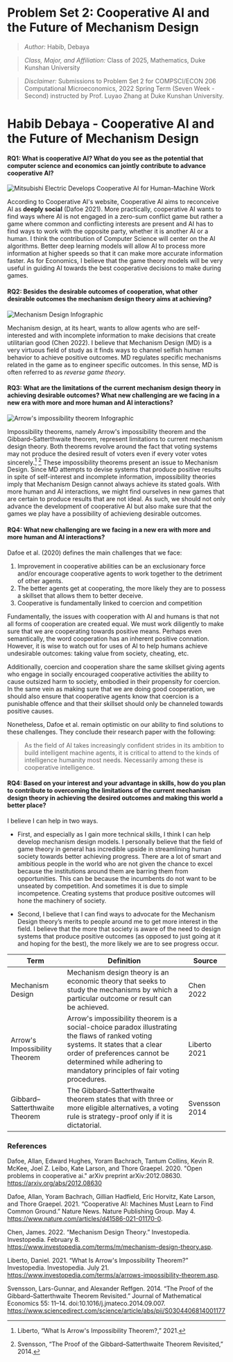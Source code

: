 # Problem Set 2: Cooperative AI and the Future of Mechanism Design

> *Author:* Habib, Debaya

> *Class, Major, and Affiliation:* Class of 2025, Mathematics, Duke Kunshan University

> *Disclaimer:* Submissions to Problem Set 2 for COMPSCI/ECON 206 Computational Microeconomics, 2022 Spring Term (Seven Week - Second) instructed by Prof. Luyao Zhang at Duke Kunshan University.

# Habib Debaya - Cooperative AI and the Future of Mechanism Design

#### RQ1: What is cooperative AI? What do you see as the potential that computer science and economics can jointly contribute to advance cooperative AI?

![Mitsubishi Electric Develops Cooperative AI for Human-Machine Work](https://be.mitsubishielectric.com/sites/be_ssl/en/news/releases/global/2020/0603-a/images/img_200603-a.jpg "Cooperative AI")


According to Cooperative AI's website, Cooperative AI aims to reconceive AI as **deeply social** (Dafoe 2021). More practically, cooperative AI wants to find ways where AI is not engaged in a zero-sum conflict game but rather a game where common and conflicting interests are present and AI has to find ways to work with the opposite party, whether it is another AI or a human. I think the contribution of Computer Science will center on the AI algorithms. Better deep learning models will allow AI to process more information at higher speeds so that it can make more accurate information faster. As for Economics, I believe that the game theory models will be very useful in guiding AI towards the best cooperative decisions to make during games.



#### RQ2: Besides the desirable outcomes of cooperation, what other desirable outcomes the mechanism design theory aims at achieving?

![Mechanism Design Infographic](https://www.researchgate.net/profile/Jose-Moura-9/publication/290446804/figure/fig1/AS:318211481456640@1452878937553/Game-Theory-GT-vs-Mechanism-Design-MD.png "Mechanism Design")

Mechanism design, at its heart, wants to allow agents who are self-interested and with incomplete information to make decisions that create utilitarian good (Chen 2022). I believe that Mechanism Design (MD) is a very virtuous field of study as it finds ways to channel selfish human behavior to achieve positive outcomes. MD regulates specific mechanisms related in the game as to engineer specific outcomes. In this sense, MD is often referred to as *reverse game theory*.



#### RQ3: What are the limitations of the current mechanism design theory in achieving desirable outcomes? What new challenging are we facing in a new era with more and more human and AI interactions?

![Arrow's impossibility theorem Infographic](https://pbs.twimg.com/media/FLULNqoXoAAv5i8?format=jpg&name=large "Arrow's impossibility theorem")

Impossibility theorems, namely Arrow's impossibility theorem and the Gibbard–Satterthwaite theorem, represent limitations to current mechanism design theory. Both theorems revolve around the fact that voting systems may not produce the desired result of voters even if every voter votes sincerely.[^1] [^2] These impossibility theorems present an issue to Mechanism Design. Since MD attempts to devise systems that produce positive results in spite of self-interest and incomplete information, impossibility theories imply that Mechanism Design cannot always achieve its stated goals. With more human and AI interactions, we might find ourselves in new games that are certain to produce results that are not ideal. As such, we should not only advance the development of cooperative AI but also make sure that the games we play have a possibility of achievieng desirable outcomes.

[^1]: Liberto, “What Is Arrow's Impossibility Theorem?,” 2021.
[^2]: Svensson, “The Proof of the Gibbard–Satterthwaite Theorem Revisited,” 2014.

#### RQ4: What new challenging are we facing in a new era with more and more human and AI interactions?

Dafoe et al. (2020) defines the main challenges that we face:

1.	Improvement in cooperative abilities can be an exclusionary force and/or encourage cooperative agents to work together to the detriment of other agents.
2.	The better agents get at cooperating, the more likely they are to possess a skillset that allows them to better deceive.
3.	 Cooperative is fundamentally linked to coercion and competition

Fundamentally, the issues with cooperation with AI and humans is that not all forms of cooperation are created equal. We must work diligently to make sure that we are cooperating towards positive means. Perhaps even semantically, the word cooperation has an inherent positive connation. However, it is wise to watch out for uses of AI to help humans achieve undesirable outcomes: taking value from society, cheating, etc.

Additionally, coercion and cooperation share the same skillset giving agents who engage in socially encouraged cooperative activities the ability to cause outsized harm to society, embodied in their propensity for coercion. In the same vein as making sure that we are doing good cooperation, we should also ensure that cooperative agents know that coercion is a punishable offence and that their skillset should only be channeled towards positive causes.

Nonetheless, Dafoe et al. remain optimistic on our ability to find solutions to these challenges. They conclude their research paper with the following:

> As the field of AI takes increasingly confident strides in its ambition to build intelligent machine agents, it is critical to attend to the kinds of intelligence humanity most needs. Necessarily among these is cooperative intelligence.

#### RQ4: Based on your interest and your advantage in skills, how do you plan to contribute to overcoming the limitations of the current mechanism design theory in achieving the desired outcomes and making this world a better place? 

I believe I can help in two ways.

- First, and especially as I gain more technical skills, I think I can help develop mechanism design models. I personally believe that the field of game theory in general has incredible upside in streamlining human society towards better achieving progress. There are a lot of smart and ambitious people in the world who are not given the chance to excel because the institutions around them are barring them from opportunities. This can be because the incumbents do not want to be unseated by competition. And sometimes it is due to simple incompetence. Creating systems that produce positive outcomes will hone the machinery of society.

- Second, I believe that I can find ways to advocate for the Mechanism Design theory’s merits to people around me to get more interest in the field. I believe that the more that society is aware of the need to design systems that produce positive outcomes (as opposed to just going at it and hoping for the best), the more likely we are to see progress occur.


| Term      | Definition | Source |
| ----------- | ----------- | ----------- |
| Mechanism Design   | Mechanism design theory is an economic theory that seeks to study the mechanisms by which a particular outcome or result can be achieved.| Chen 2022        |
| Arrow's Impossibility Theorem   | Arrow's impossibility theorem is a social-choice paradox illustrating the flaws of ranked voting systems. It states that a clear order of preferences cannot be determined while adhering to mandatory principles of fair voting procedures.| Liberto 2021        |
| Gibbard–Satterthwaite Theorem   | The Gibbard–Satterthwaite theorem states that with three or more eligible alternatives, a voting rule is strategy-proof only if it is dictatorial.| Svensson 2014        |




### References

Dafoe, Allan, Edward Hughes, Yoram Bachrach, Tantum Collins, Kevin R. McKee, Joel Z. Leibo, Kate Larson, and Thore Graepel. 2020. "Open problems in cooperative ai." arXiv preprint arXiv:2012.08630. https://arxiv.org/abs/2012.08630

Dafoe, Allan, Yoram Bachrach, Gillian Hadfield, Eric Horvitz, Kate Larson, and Thore Graepel. 2021. “Cooperative AI: Machines Must Learn to Find Common Ground.” Nature News. Nature Publishing Group. May 4. https://www.nature.com/articles/d41586-021-01170-0. 

Chen, James. 2022. “Mechanism Design Theory.” Investopedia. Investopedia. February 8. https://www.investopedia.com/terms/m/mechanism-design-theory.asp. 

Liberto, Daniel. 2021. “What Is Arrow's Impossibility Theorem?” Investopedia. Investopedia. July 21. https://www.investopedia.com/terms/a/arrows-impossibility-theorem.asp. 

Svensson, Lars-Gunnar, and Alexander Reffgen. 2014. “The Proof of the Gibbard–Satterthwaite Theorem Revisited.” Journal of Mathematical Economics 55: 11–14. doi:10.1016/j.jmateco.2014.09.007. https://www.sciencedirect.com/science/article/abs/pii/S0304406814001177

